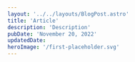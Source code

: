 ```yaml
---
layout: '../../layouts/BlogPost.astro'
title: 'Article'
description: 'Description'
pubDate: 'November 20, 2022'
updatedDate:
heroImage: '/first-placeholder.svg'
---
```


